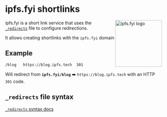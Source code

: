 # ipfs.fyi shortlinks

<img src="https://github.com/ipfs/ipfs.fyi/logo.png" align="right"
     alt="ipfs.fyi logo" width="150" height="150">

ipfs.fyi is a short link service that uses the [`_redirects`](./_redirects) file to configure redirections.

It allows creating shortlinks with the `ipfs.fyi` domain

## Example

```
/blog   https://blog.ipfs.tech  301
```

Will redirect from **`ipfs.fyi/blog`** ➡️ `https://blog.ipfs.tech` with an HTTP `301` code.

## `_redirects` file syntax

[`_redirects` syntax docs](https://docs.netlify.com/routing/redirects/redirect-options/)

